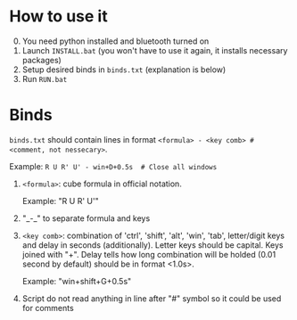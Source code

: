 # How to use it
0. You need python installed and bluetooth turned on
1. Launch `INSTALL.bat` (you won't have to use it again, it installs necessary packages)
2. Setup desired binds in `binds.txt` (explanation is below)
3. Run `RUN.bat`

# Binds
`binds.txt` should contain lines in format `<formula> - <key comb> # <comment, not nessecary>`.

Example: `R U R' U' - win+D+0.5s  # Close all windows`
1. `<formula>`: cube formula in official notation.
  
    Example: "R U R' U'"
2. "\_-\_" to separate formula and keys
3. `<key comb>`: combination of 'ctrl', 'shift', 'alt', 'win', 'tab', letter/digit keys and delay in seconds (additionally). Letter keys should be capital. Keys joined with "+". Delay tells how long combination will be holded (0.01 second by default) should be in format <1.0s>.
  
    Example: "win+shift+G+0.5s"
4. Script do not read anything in line after "#" symbol so it could be used for comments

